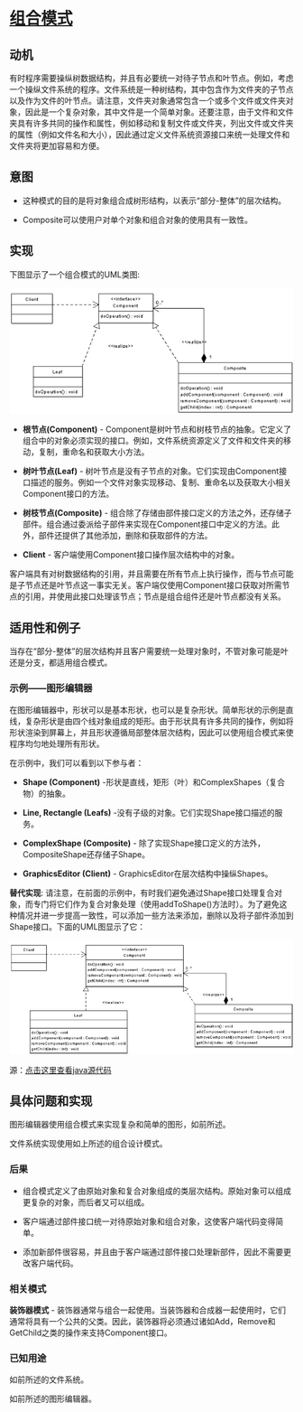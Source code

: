 # [组合模式](https://www.oodesign.com/composite-pattern.html) #
<!-- # [Composite Pattern](https://www.oodesign.com/composite-pattern.html) # -->

## 动机 ##
<!-- ## Motivation ## -->

有时程序需要操纵树数据结构，并且有必要统一对待子节点和叶节点。例如，考虑一个操纵文件系统的程序。文件系统是一种树结构，其中包含作为文件夹的子节点以及作为文件的叶节点。请注意，文件夹对象通常包含一个或多个文件或文件夹对象，因此是一个复杂对象，其中文件是一个简单对象。还要注意，由于文件和文件夹具有许多共同的操作和属性，例如移动和复制文件或文件夹，列出文件或文件夹的属性（例如文件名和大小），因此通过定义文件系统资源接口来统一处理文件和文件夹将更加容易和方便。
<!-- There are times when a program needs to manipulate a tree data structure and it is necessary to treat both Branches as well as Leaf Nodes uniformly. Consider for example a program that manipulates a file system. A file system is a tree structure that contains Branches which are Folders as well as Leaf nodes which are Files. Note that a folder object usually contains one or more file or folder objects and thus is a complex object where a file is a simple object. Note also that since files and folders have many operations and attributes in common, such as moving and copying a file or a folder, listing file or folder attributes such as file name and size, it would be easier and more convenient to treat both file and folder objects uniformly by defining a File System Resource Interface. -->

## 意图 ##
<!-- ## Intent ## -->

* 这种模式的目的是将对象组合成树形结构，以表示“部分-整体”的层次结构。
<!-- * The intent of this pattern is to compose objects into tree structures to represent part-whole hierarchies. -->
* Composite可以使用户对单个对象和组合对象的使用具有一致性。
<!-- * Composite lets clients treat individual objects and compositions of objects uniformly. -->

## 实现 ##
<!-- ## Implementation ## -->

下图显示了一个组合模式的UML类图:
<!-- The figure below shows a UML class diagram for the Composite Pattern: -->

![组合模式实现——UML类图](imgaes/composite-design-pattern-implementation-uml-class-diagram.png)
<!-- ![Composite Pattern Implementation - UML Class Diagram](imgaes/composite-design-pattern-implementation-uml-class-diagram.png) -->

* **根节点(Component)** - Component是树叶节点和树枝节点的抽象。它定义了组合中的对象必须实现的接口。例如，文件系统资源定义了文件和文件夹的移动，复制，重命名和获取大小方法。
<!-- * **Component** - Component is the abstraction for leafs and composites. It defines the interface that must be implemented by the objects in the composition. For example a file system resource defines move, copy, rename, and getSize methods for files and folders. -->
* **树叶节点(Leaf)** - 树叶节点是没有子节点的对象。它们实现由Component接口描述的服务。例如一个文件对象实现移动、复制、重命名以及获取大小相关Component接口的方法。
<!-- * **Leaf** - Leafs are objects that have no children. They implement services described by the Component interface. For example a file object implements move, copy, rename, as well as getSize methods which are related to the Component interface. -->
* **树枝节点(Composite)** - 组合除了存储由部件接口定义的方法之外，还存储子部件。组合通过委派给子部件来实现在Component接口中定义的方法。此外，部件还提供了其他添加，删除和获取部件的方法。
<!-- * **Composite** - A Composite stores child components in addition to implementing methods defined by the component interface. Composites implement methods defined in the Component interface by delegating to child components. In addition composites provide additional methods for adding, removing, as well as getting components. -->
* **Client** - 客户端使用Component接口操作层次结构中的对象。
<!-- * **Client** - The client manipulates objects in the hierarchy using the component interface. -->

客户端具有对树数据结构的引用，并且需要在所有节点上执行操作，而与节点可能是子节点还是叶节点这一事实无关。客户端仅使用Component接口获取对所需节点的引用，并使用此接口处理该节点；节点是组合组件还是叶节点都没有关系。
<!-- A client has a reference to a tree data structure and needs to perform operations on all nodes independent of the fact that a node might be a branch or a leaf. The client simply obtains reference to the required node using the component interface, and deals with the node using this interface; it doesn't matter if the node is a composite or a leaf. -->

## 适用性和例子 ##
<!-- ## Applicability & Examples ## -->

当存在“部分-整体”的层次结构并且客户需要统一处理对象时，不管对象可能是叶还是分支，都适用组合模式。
<!-- The composite pattern applies when there is a part-whole hierarchy of objects and a client needs to deal with objects uniformly regardless of the fact that an object might be a leaf or a branch.  -->

### 示例——图形编辑器 ###
<!-- ### Example - Graphics Drawing Editor. ### -->

在图形编辑器中，形状可以是基本形状，也可以是复杂形状。简单形状的示例是直线，复杂形状是由四个线对象组成的矩形。由于形状具有许多共同的操作，例如将形状渲染到屏幕上，并且形状遵循局部整体层次结构，因此可以使用组合模式来使程序均匀地处理所有形状。
<!-- In graphics editors a shape can be basic or complex. An example of a simple shape is a line, where a complex shape is a rectangle which is made of four line objects. Since shapes have many operations in common such as rendering the shape to screen, and since shapes follow a part-whole hierarchy, composite pattern can be used to enable the program to deal with all shapes uniformly. -->

在示例中，我们可以看到以下参与者：
<!-- In the example we can see the following actors: -->

* **Shape (Component)** -形状是直线，矩形（叶）和ComplexShapes（复合物）的抽象。
<!-- * **Shape (Component)** - Shape is the abstraction for Lines, Rectangles (leafs) and and ComplexShapes (composites). -->
* **Line, Rectangle (Leafs)** -没有子级的对象。它们实现Shape接口描述的服务。
<!-- * **Line, Rectangle (Leafs)** - objects that have no children. They implement services described by the Shape interface. -->
* **ComplexShape (Composite)** - 除了实现Shape接口定义的方法外，CompositeShape还存储子Shape。
<!-- * **ComplexShape (Composite)** - A Composite stores child Shapes in addition to implementing methods defined by the Shape interface. -->
* **GraphicsEditor (Client)** - GraphicsEditor在层次结构中操纵Shapes。
<!-- * **GraphicsEditor (Client)** - The GraphicsEditor manipulates Shapes in the hierarchy. -->

**替代实现**: 请注意，在前面的示例中，有时我们避免通过Shape接口处理复合对象，而专门将它们作为复合对象处理（使用addToShape()方法时）。为了避免这种情况并进一步提高一致性，可以添加一些方法来添加，删除以及将子部件添加到Shape接口。下面的UML图显示了它：
<!-- **Alternative Implementation**: Note that in the previous example there were times when we have avoided dealing with composite objects through the Shape interface and we have specifically dealt with them as composites (when using the method addToShape()). To avoid such situations and to further increase uniformity one can add methods to add, remove, as well as get child components to the Shape interface. The UML diagram below shows it: -->

![复合模式替代实现——UML类图](imgaes/composite-design-pattern-alternative-implementation-uml-class-diagram.png)
<!-- ![Composite Pattern Alternative Implementation - UML Class Diagram](imgaes/composite-design-pattern-alternative-implementation-uml-class-diagram.png) -->

源：[点击这里查看java源代码](https://www.oodesign.com/composite-pattern-shapes-example-java-sourcecode.html)
<!-- Source:  [Click here to see java source code](https://www.oodesign.com/composite-pattern-shapes-example-java-sourcecode.html) -->

## 具体问题和实现 ##
<!-- ## Specific problems and implementation ## -->

图形编辑器使用组合模式来实现复杂和简单的图形，如前所述。
<!-- Graphics Editors use composite pattern to implement complex and simple graphics as previously explained. -->

文件系统实现使用如上所述的组合设计模式。
<!-- File System implementations use the composite design pattern as described previously. -->

### 后果 ###
<!-- ### Consequences ### -->

* 组合模式定义了由原始对象和复合对象组成的类层次结构。原始对象可以组成更复杂的对象，而后者又可以组成。
<!-- * The composite pattern defines class hierarchies consisting of primitive objects and composite objects. Primitive objects can be composed into more complex objects, which in turn can be composed. -->
* 客户端通过部件接口统一对待原始对象和组合对象，这使客户端代码变得简单。
<!-- * Clients treat primitive and composite objects uniformly through a component interface which makes client code simple. -->
* 添加新部件很容易，并且由于客户端通过部件接口处理新部件，因此不需要更改客户端代码。
<!-- * Adding new components can be easy and client code does not need to be changed since client deals with the new components through the component interface. -->

### 相关模式 ###
<!-- ### Related Patterns ### -->

**装饰器模式** - 装饰器通常与组合一起使用。当装饰器和合成器一起使用时，它们通常将具有一个公共的父类。因此，装饰器将必须通过诸如Add，Remove和GetChild之类的操作来支持Component接口。
<!-- **Decorator Pattern** - Decorator is often used with Composite. When decorators and composites are used together, they will usually have a common parent class. So decorators will have to support the Component interface with operations like Add, Remove, and GetChild.  -->

### 已知用途 ###
<!-- ### Known Uses ###  -->

如前所述的文件系统。
<!-- File System Implementation as discussed previously. -->

如前所述的图形编辑器。
<!-- Graphics Editors as discussed previously. -->
